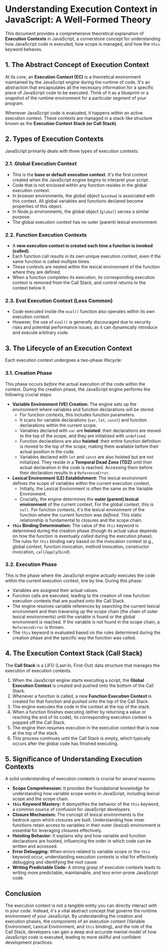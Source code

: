# Understanding Execution Context in JavaScript: A Well-Formed Theory

This document provides a comprehensive theoretical explanation of **Execution Contexts** in JavaScript, a cornerstone concept for understanding how JavaScript code is executed, how scope is managed, and how the `this` keyword behaves.

## 1. The Abstract Concept of Execution Context

At its core, an **Execution Context (EC)** is a theoretical environment maintained by the JavaScript engine during the runtime of code. It's an abstraction that encapsulates all the necessary information for a specific piece of JavaScript code to be executed. Think of it as a blueprint or a snapshot of the runtime environment for a particular segment of your program.

Whenever JavaScript code is evaluated, it happens within an active execution context. These contexts are managed in a stack-like structure known as the **Execution Context Stack (or Call Stack)**.

## 2. Types of Execution Contexts

JavaScript primarily deals with three types of execution contexts:

### 2.1. Global Execution Context

- This is the **base or default execution context**. It's the first context created when the JavaScript engine begins to interpret your script.
- Code that is not enclosed within any function resides in the global execution context.
- In browser environments, the global object (`window`) is associated with this context. All global variables and functions declared become properties of this object.
- In Node.js environments, the global object (`global`) serves a similar purpose.
- The global execution context has no outer (parent) lexical environment.

### 2.2. Function Execution Contexts

- A **new execution context is created each time a function is invoked (called)**.
- Each function call results in its own unique execution context, even if the same function is called multiple times.
- These contexts are nested within the lexical environment of the function where they are defined.
- When a function completes its execution, its corresponding execution context is removed from the Call Stack, and control returns to the context below it.

### 2.3. Eval Execution Context (Less Common)

- Code executed inside the `eval()` function also operates within its own execution context.
- However, the use of `eval()` is generally discouraged due to security risks and potential performance issues, as it can dynamically introduce and execute arbitrary code.

## 3. The Lifecycle of an Execution Context

Each execution context undergoes a two-phase lifecycle:

### 3.1. Creation Phase

This phase occurs _before_ the actual execution of the code within the context. During the creation phase, the JavaScript engine performs the following crucial steps:

- **Variable Environment (VE) Creation:** The engine sets up the environment where variables and function declarations will be stored.
  - For function contexts, this includes function parameters.
  - It scans for variable declarations (`var`, `let`, `const`) and function declarations within the current scope.
  - Variables declared with `var` are **hoisted**: their declarations are moved to the top of the scope, and they are initialized with `undefined`.
  - Function declarations are also **hoisted**: their entire function definition is moved to the top of the scope, making them available before their actual position in the code.
  - Variables declared with `let` and `const` are also hoisted but are not initialized. They reside in a **Temporal Dead Zone (TDZ)** until their actual declaration in the code is reached. Accessing them before their declaration results in a `ReferenceError`.
- **Lexical Environment (LE) Establishment:** The lexical environment defines the scope of variables within the current execution context.
  - Initially, the Lexical Environment is often the same as the Variable Environment.
  - Crucially, the engine determines the **outer (parent) lexical environment** of the current context. For the global context, this is `null`. For function contexts, it's the lexical environment of the function where the current function was _defined_. This static relationship is fundamental to closures and the scope chain.
- **`this` Binding Determination:** The value of the `this` keyword is determined during the creation phase (though its actual value depends on how the function is eventually _called_ during the execution phase). The rules for `this` binding vary based on the invocation context (e.g., global context, function invocation, method invocation, constructor invocation, `call`/`apply`/`bind`).

### 3.2. Execution Phase

This is the phase where the JavaScript engine actually executes the code within the current execution context, line by line. During this phase:

- Variables are assigned their actual values.
- Function calls are executed, leading to the creation of new function execution contexts that are pushed onto the Call Stack.
- The engine resolves variable references by searching the current lexical environment and then traversing up the scope chain (the chain of outer lexical environments) until the variable is found or the global environment is reached. If the variable is not found in the scope chain, a `ReferenceError` is thrown.
- The `this` keyword is evaluated based on the rules determined during the creation phase and the specific way the function was called.

## 4. The Execution Context Stack (Call Stack)

The **Call Stack** is a LIFO (Last-In, First-Out) data structure that manages the execution of execution contexts.

1.  When the JavaScript engine starts executing a script, the **Global Execution Context** is created and pushed onto the bottom of the Call Stack.
2.  Whenever a function is called, a new **Function Execution Context** is created for that function and pushed onto the top of the Call Stack.
3.  The engine executes the code in the context at the top of the stack.
4.  When a function finishes executing (either by returning a value or reaching the end of its code), its corresponding execution context is popped off the Call Stack.
5.  The engine then resumes execution in the execution context that is now at the top of the stack.
6.  This process continues until the Call Stack is empty, which typically occurs after the global code has finished executing.

## 5. Significance of Understanding Execution Contexts

A solid understanding of execution contexts is crucial for several reasons:

- **Scope Comprehension:** It provides the foundational knowledge for understanding how variable scope works in JavaScript, including lexical scope and the scope chain.
- **`this` Keyword Mastery:** It demystifies the behavior of the `this` keyword, a common source of confusion for JavaScript developers.
- **Closure Mechanism:** The concept of lexical environments is the bedrock upon which closures are built. Understanding how inner functions retain access to variables in their outer (lexical) environment is essential for leveraging closures effectively.
- **Hoisting Behavior:** It explains why and how variable and function declarations are hoisted, influencing the order in which code can be written and accessed.
- **Error Debugging:** When errors related to variable scope or the `this` keyword occur, understanding execution contexts is vital for effectively debugging and identifying the root cause.
- **Writing Predictable Code:** A strong grasp of execution contexts leads to writing more predictable, maintainable, and less error-prone JavaScript code.

## Conclusion

The execution context is not a tangible entity you can directly interact with in your code. Instead, it's a vital abstract concept that governs the runtime environment of your JavaScript. By understanding the creation and execution phases, the components of an execution context (Variable Environment, Lexical Environment, and `this` binding), and the role of the Call Stack, developers can gain a deep and accurate mental model of how JavaScript code is executed, leading to more skillful and confident development practices.
